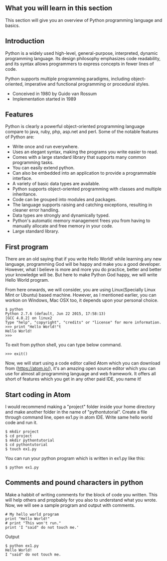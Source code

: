 ## What you will learn in this section
This section will give you an overview of Python programming language and basics.

## Introduction
Python is a widely used high-level, general-purpose, interpreted, dynamic programming language. Its design philosophy emphasizes code readability, and its syntax allows programmers to express concepts in fewer lines of code.

Python supports multiple programming paradigms, including object-oriented, imperative and functional programming or procedural styles.

- Conceived in 1980 by Guido van Rossum
- Implementation started in 1989

## Features
Python is clearly a powerful object-oriented programming language compare to java, ruby, php, asp.net and perl. Some of the notable features of Python are:

- Write once and run everywhere.
- Uses an elegant syntax, making the programs you write easier to read.
- Comes with a large standard library that supports many common programming tasks.
- You can easily extend python.
- Can also be embedded into an application to provide a programmable interface.
- A variety of basic data types are available.
- Python supports object-oriented programming with classes and multiple inheritance.
- Code can be grouped into modules and packages.
- The language supports raising and catching exceptions, resulting in cleaner error handling.
- Data types are strongly and dynamically typed.
- Python's automatic memory management frees you from having to manually allocate and free memory in your code.
- Large standard library.

## First program
There are an old saying that if you write Hello World! while learning any new language, programming God will be happy and make you a good developer. However, what I believe is more and more you do practice, better and better your knowledge will be. But here to make Python God happy, we will write Hello World program.

From here onwards, we will consider, you are using Linux(Specially Linux Mint or Ubuntu) based machine. However, as I mentioned earlier, you can workon on Windows, Mac OSX too, it depends upon your personal choice.

```
$ python
Python 2.7.6 (default, Jun 22 2015, 17:58:13)
[GCC 4.8.2] on linux2
Type "help", "copyright", "credits" or "license" for more information.
>>> print "Hello World!"t
Hello World!
>>>
```
To exit from python shell, you can type below command.
```
>>> exit()
```
Now, we will start using a code editor called Atom which you can download from (https://atom.io/), it's an amazing open source editor which you can use for almost all programming language and web framework. It offers all short of features which you get in any other paid IDE, you name it!

## Start coding in Atom
I would recommend making a "project" folder inside your home directory and make another folder in the name of "pythontutorial". Create a file through command line, open ex1.py in atom IDE. Write same hello world code and run it.

```
$ mkdir project
$ cd project
$ mkdir pythontutorial
$ cd pythontutorial
$ touch ex1.py
```
You can run your python program which is written in ex1.py like this:

```
$ python ex1.py
```

## Comments and pound characters in python
Make a habbit of writing comments for the block of code you written. This will help others and propbably for you also to understand what you wrote. Now, we will see a sample program and output with comments.

```
# My hello world program
print "Hello World!"
# print "This won't run."
print 'I "said" do not touch me.'
```
Output

```
$ python ex1.py
Hello World!
I "said" do not touch me.
```
